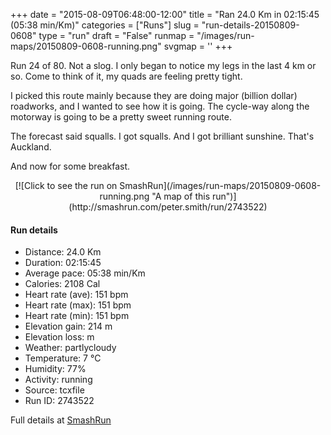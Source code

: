 +++
date = "2015-08-09T06:48:00-12:00"
title = "Ran 24.0 Km in 02:15:45 (05:38 min/Km)"
categories = ["Runs"]
slug = "run-details-20150809-0608"
type = "run"
draft = "False"
runmap = "/images/run-maps/20150809-0608-running.png"
svgmap = '<polyline points="99 46, 100 46, 99 46, 97 46, 96 47, 96 48, 95 47, 93 49, 93 49, 90 52, 88 53, 85 53, 78 53, 76 52, 71 53, 66 53, 61 54, 60 55, 58 56, 56 56, 55 56, 54 56, 52 56, 52 57, 51 56, 49 56, 44 56, 32 56, 26 55, 23 54, 23 54, 22 54, 23 54, 18 51, 17 50, 15 48, 13 46, 7 44, 6 44, 5 45, 4 45, 3 46, 0 50, 2 46, 4 44, 5 45, 6 44, 9 45, 13 46, 15 48, 17 50, 23 54, 24 54, 26 55, 32 56, 44 56, 49 56, 51 56, 52 57, 52 56, 54 56, 56 56, 56 56, 56 56, 58 56, 60 55, 60 54, 61 54, 65 53, 67 53, 69 53, 71 53, 77 52, 85 53, 88 53, 89 52, 95 47, 96 48, 96 48, 96 48, 96 47, 97 46, 98 46, 100 46">'
+++

Run 24 of 80. Not a slog. I only began to notice my legs in the last 4 km or so. Come to think of it, my quads are feeling pretty tight. 

I picked this route mainly because they are doing major (billion dollar) roadworks, and I wanted to see how it is going. The cycle-way along the motorway is going to be a pretty sweet running route. 

The forecast said squalls. I got squalls. And I got brilliant sunshine. That's Auckland. 

And now for some breakfast. 



<!--more-->

<center>
[![Click to see the run on SmashRun](/images/run-maps/20150809-0608-running.png "A map of this run")](http://smashrun.com/peter.smith/run/2743522)
</center>

#### Run details

* Distance: 24.0 Km
* Duration: 02:15:45
* Average pace: 05:38 min/Km
* Calories: 2108 Cal
* Heart rate (ave): 151 bpm
* Heart rate (max): 151 bpm
* Heart rate (min): 151 bpm
* Elevation gain: 214 m
* Elevation loss:  m
* Weather: partlycloudy
* Temperature: 7 &deg;C
* Humidity: 77%
* Activity: running
* Source: tcxfile
* Run ID: 2743522

Full details at [SmashRun](http://smashrun.com/peter.smith/run/2743522)